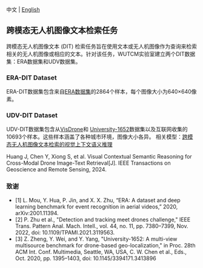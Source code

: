 中文 | [English](https://github.com/WUTCM-Lab/DIT-Datasets/blob/main/README_en.md)

## 跨模态无人机图像文本检索任务
跨模态无人机图像文本 (DIT) 检索任务旨在使用文本或无人机图像作为查询来检索相关的无人机图像或相应的文本。针对该任务，WUTCM实验室建立两个DIT数据集：ERA数据集和UDV数据集。
### ERA-DIT Dataset 
ERA-DIT数据集包含来自[ERA数据集](https://lcmou.github.io/ERA_Dataset/)的2864个样本，每个图像大小为640×640像素。
### UDV-DIT Dataset
UDV-DIT数据集包含从[VisDrone](https://github.com/VisDrone/VisDrone-Dataset)和 [University-1652](https://github.com/layumi/University1652-Baseline)数据集以及互联网收集的10693个样本。这些样本涵盖了各种城市环境，图像大小各异。
相关模型：[跨模态无人机图像文本检索的视觉上下文语义推理](https://ieeexplore.ieee.org/abstract/document/10634572)

Huang J, Chen Y, Xiong S, et al. Visual Contextual Semantic Reasoning for Cross-Modal Drone Image-Text Retrieval[J]. IEEE Transactions on Geoscience and Remote Sensing, 2024.

### 致谢
<ul>
<li> [1] L. Mou, Y. Hua, P. Jin, and X. X. Zhu, “ERA: A dataset and deep learning benchmark for event recognition in aerial videos,” 2020, arXiv:2001.11394.</li>
<li> [2] P. Zhu et al., "Detection and tracking meet drones challenge," IEEE Trans. Pattern Anal.  Mach. Intell., vol. 44, no. 11, pp. 7380–7399, Nov. 2022, doi: 10.1109/TPAMI.2021.3119563.</li>
<li> [3] Z. Zheng, Y. Wei, and Y. Yang, "University-1652: A multi-view multisource benchmark for drone-based geo-localization," in Proc. 28th ACM Int. Conf. Multimedia, Seattle, WA, USA, C. W. Chen et al., Eds., Oct. 2020, pp. 1395–1403, doi: 10.1145/3394171.3413896</li>
</ul>
